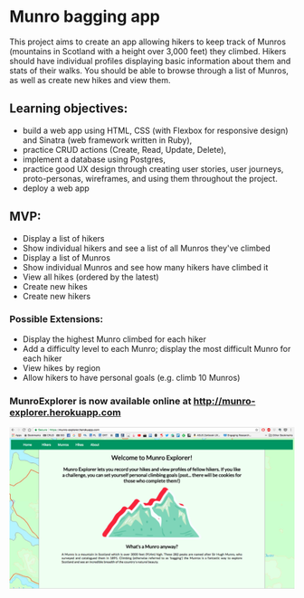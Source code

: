 <h1>Munro bagging app</h1>

<p>This project aims to create an app allowing hikers to keep track of Munros (mountains in Scotland with a height over 3,000 feet) they climbed. Hikers should have individual profiles displaying basic information about them and stats of their walks. You should be able to browse through a list of Munros, as well as create new hikes and view them.</p>


<h2>Learning objectives:</h2>
<ul>
  <li>build a web app using HTML, CSS (with Flexbox for responsive design) and Sinatra (web framework written in Ruby),</li>
  <li>practice CRUD actions (Create, Read, Update, Delete),</li>
  <li>implement a database using Postgres,</li>
  <li>practice good UX design through creating user stories, user journeys, proto-personas, wireframes, and using them throughout the project.</li>
  <li>deploy a web app</li>
</ul>

<h2>MVP:</h2>

<ul>
  <li>Display a list of hikers</li>
  <li>Show individual hikers and see a list of all Munros they've climbed</li>
  <li>Display a list of Munros</li>
  <li>Show individual Munros and see how many hikers have climbed it</li>
  <li>View all hikes (ordered by the latest)</li>
  <li>Create new hikes</li>
  <li>Create new hikers</li>
</ul>

### Possible Extensions:

- Display the highest Munro climbed for each hiker
- Add a difficulty level to each Munro; display the most difficult Munro for each hiker
- View hikes by region
- Allow hikers to have personal goals (e.g. climb 10 Munros)

### MunroExplorer is now available online at http://munro-explorer.herokuapp.com

![homepage](munro_explorer.png)
